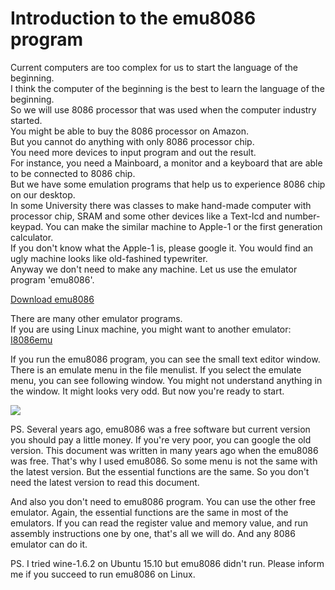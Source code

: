 # Introduction to the emu8086 program

Current computers are too complex for us to start the language of the beginning.  
I think the computer of the beginning is the best to learn the language of the beginning.  
So we will use 8086 processor that was used when the computer industry started.  
You might be able to buy the 8086 processor on Amazon.  
But you cannot do anything with only 8086 processor chip.  
You need more devices to input program and out the result.  
For instance, you need a Mainboard, a monitor and a keyboard that are able to be connected to 8086 chip.  
But we have some emulation programs that help us to experience 8086 chip on our desktop.  
In some University there was classes to make hand-made computer with processor chip, SRAM and some other devices like a Text-lcd and number-keypad. You can make the similar machine to Apple-1 or the first generation calculator.  
If you don't know what the Apple-1 is, please google it. You would find an ugly machine looks like old-fashined typewriter.  
Anyway we don't need to make any machine. Let us use the emulator program 'emu8086'.

[Download emu8086](http://www.emu8086.com/)

There are many other emulator programs.  
If you are using Linux machine, you might want to another emulator: [I8086emu](http://i8086emu.sourceforge.net/)

If you run the emu8086 program, you can see the small text editor window. There is an emulate menu in the file menulist.
If you select the emulate menu, you can see following window.
You might not understand anything in the window. It might looks very odd.
But now you're ready to start.

![](/assets/2520.png)

PS. Several years ago, emu8086 was a free software but current version you should pay a little money. If you're very poor, you can google the old version. This document was written in many years ago when the emu8086 was free. That's why I used emu8086. So some menu is not the same with the latest version. But the essential functions are the same. So you don't need the latest version to read this document. 

And also you don't need to emu8086 program. You can use the other free emulator. Again, the essential functions are the same in most of the emulators. If you can read the register value and memory value, and run assembly instructions one by one, that's all we will do. And any 8086 emulator can do it.

PS. I tried wine-1.6.2 on Ubuntu 15.10 but emu8086 didn't run. Please inform me if you succeed to run emu8086 on Linux. 
